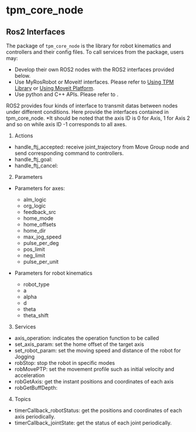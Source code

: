 # tpm_core_node

## Ros2 Interfaces
The package of `tpm_core_node` is the library for robot kinematics and controllers and their config files.
To call services from the package, users may:
- Develop their own ROS2 nodes with the ROS2 interfaces provided below.
- Use MyRosRobot or Moveit! interfaces. Please refer to [Using TPM Library](#using-tpm-library) or [Using Moveit Platform](#using-moveit-platform).
- Use python and C++ APIs. Please refer to .

ROS2 provides four kinds of interface to transmit datas between nodes under different conditions. Here provide the interfaces contained in tpm_core_node.
*It should be noted that the axis ID is 0 for Axis, 1 for Axis 2 and so on while axis ID -1 corresponds to all axes.  
1. Actions
- handle_ftj_accepted: receive joint_trajectory from Move Group node and send corresponding command to controllers.
- handle_ftj_goal:
- handle_ftj_cancel:  
2. Parameters
- Parameters for axes:
    - alm_logic
    - org_logic
    - feedback_src
    - home_mode
    - home_offsets
    - home_dir
    - max_jog_speed
    - pulse_per_deg
    - pos_limit
    - neg_limit
    - pulse_per_unit

- Parameters for robot kinematics
    - robot_type
    - a
    - alpha
    - d
    - theta
    - theta_shift

3. Services
- axis_operation: indicates the operation function to be called
- set_axis_param: set the home offset of the target axis
- set_robot_param: set the moving speed and distance of the robot for Jogging
- robStop: stop the robot in specific modes
- robMovePTP: set the movement profile such as initial velocity and acceleration
- robGetAxis: get the instant positions and coordinates of each axis
- robGetBuffDepth:
  
4. Topics
- timerCallback_robotStatus: get the positions and coordinates of each axis periodically.
- timerCallback_jointState: get the status of each joint periodically.
